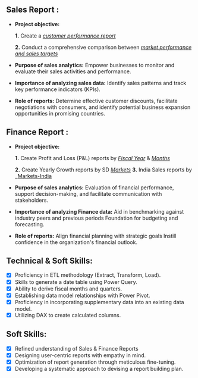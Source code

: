 ## Sales Report :


- **Project objective:** 

    **1.** Create a _[customer performance report](https://github.com/Susdhor/Excel-Sales_Analytics_SD/blob/main/SD%20Customer%20Performance%20Reports.pdf)_ 

    **2.** Conduct a comprehensive comparison between _[market performance and sales targets](https://github.com/Susdhor/Excel-Sales_Analytics_SD/blob/main/SD%20Market%20Performance%20vs%20Target.pdf)_

- **Purpose of sales analytics:** Empower businesses to monitor and evaluate their sales activities and performance.

- **Importance of analyzing sales data:** Identify sales patterns and track key performance indicators (KPIs).

- **Role of reports:** Determine effective customer discounts, facilitate negotiations with consumers, and identify potential business expansion opportunities in promising countries.


## Finance Report :

- **Project objective:** 

    **1.** Create Profit and Loss (P&L) reports by _[Fiscal Year](https://github.com/Susdhor/Excel-Sales_Analytics_SD/blob/main/SD%20P%20%26%20L%20Year%20By%20Countries.pdf)_ & _[Months](https://github.com/Susdhor/Excel-Sales_Analytics_SD/blob/main/SD%20P%20%26%20L%20Monthly%20Reports.pdf)_ 

   **2.** Create Yearly Growth reports by SD _[Markets](https://github.com/Susdhor/Excel-Sales_Analytics_SD/blob/main/SD%20Fiscal%20year.pdf)_
   **3.** India Sales reports by _[Markets-India](https://github.com/Susdhor/Excel-Sales_Analytics_SD/blob/main/India%20Sales%20Report.pdf)

- **Purpose of sales analytics:** Evaluation of financial performance, support decision-making, and facilitate communication with stakeholders.

- **Importance of analyzing Finance data:** Aid in benchmarking against industry peers and previous periods Foundation for budgeting and forecasting.

- **Role of reports:** Align financial planning with strategic goals Instill confidence in the organization's financial outlook.


## Technical & Soft Skills:
- [x]	Proficiency in ETL methodology (Extract, Transform, Load).
- [x]	Skills to generate a date table using Power Query.
- [x]	Ability to derive fiscal months and quarters.
- [x]	Establishing data model relationships with Power Pivot.
- [x]	Proficiency in incorporating supplementary data into an existing data model.
- [x]	Utilizing DAX to create calculated columns.

## Soft Skills:
- [x]	Refined understanding of Sales & Finance Reports
- [x]	Designing user-centric reports with empathy in mind.
- [x]	Optimization of report generation through meticulous fine-tuning.
- [x]	Developing a systematic approach to devising a report building plan.

